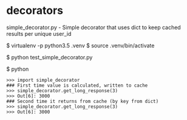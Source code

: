 # decorators

simple_decorator.py - Simple decorator that uses dict to keep cached results per
 unique user_id

$ virtualenv -p python3.5 .venv
$ source .venv/bin/activate

$ python test_simple_decorator.py

$ python
```
>>> import simple_decorator
### First time value is calculated, written to cache
>>> simple_decorator.get_long_response(3)
>>> Out[6]: 3000
### Second time it returns from cache (by key from dict)
>>> simple_decorator.get_long_response(3)
>>> Out[6]: 3000
```
